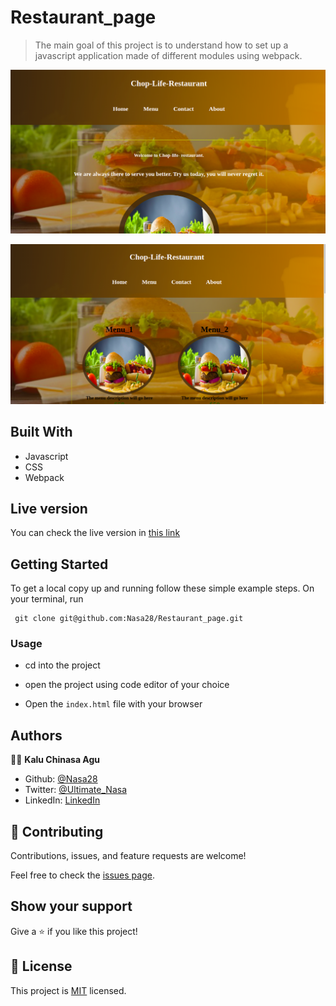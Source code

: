 # Restaurant_page

>The main goal of this project is to understand how to set up a javascript application made of different modules using webpack.

![screenshot](src/assets/images/home.png)



![screenshot](src/assets/images/menu.png)


## Built With

- Javascript
- CSS
- Webpack

## Live version

You can check the live version in [this link](https://chop-life-restaurant.netlify.app/#)

## Getting Started

To get a local copy up and running follow these simple example steps.
On your terminal, run 
```
 git clone git@github.com:Nasa28/Restaurant_page.git

```


### Usage

- cd into the project

- open the project using code editor of your choice

- Open the `index.html` file with your browser

## Authors

👨‍💻 **Kalu Chinasa Agu**

- Github: [@Nasa28](https://github.com/Nasa28)
-  Twitter: [@Ultimate_Nasa](https://twitter.com/Ultimate_Nasa)
- LinkedIn: [LinkedIn](https://www.linkedin.com/in/kalu-chinasa-agu-a15080103/)


## 🤝 Contributing

Contributions, issues, and feature requests are welcome!

Feel free to check the [issues page](https://github.com/Nasa28/Restaurant_page/issues).

## Show your support

Give a ⭐️ if you like this project!

## 📝 License

This project is [MIT](LICENSE) licensed.